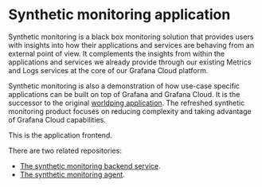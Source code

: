 Synthetic monitoring application
================================

Synthetic monitoring is a black box monitoring solution that provides
users with insights into how their applications and services are
behaving from an external point of view. It complements the insights
from within the applications and services we already provide through our
existing Metrics and Logs services at the core of our Grafana Cloud
platform.

Synthetic monitoring is also a demonstration of how use-case specific
applications can be built on top of Grafana and Grafana Cloud. It is the
successor to the original [worldping
application](https://grafana.net/plugins/raintank-worldping-app). The
refreshed synthetic monitoring product focuses on reducing complexity
and taking advantage of Grafana Cloud capabilities.

This is the application frontend.

There are two related repositories:

* [The synthetic monitoring backend service](https://github.com/grafana/synthetic-monitoring-api).
* [The synthetic monitoring agent](https://github.com/grafana/synthetic-monitoring-agent).
